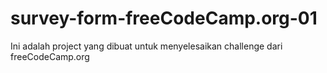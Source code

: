 # survey-form-freeCodeCamp.org-01
 Ini adalah project yang dibuat untuk menyelesaikan challenge dari freeCodeCamp.org
